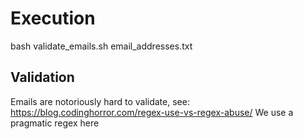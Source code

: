 Execution
=========

bash validate_emails.sh email_addresses.txt

Validation
----------
Emails are notoriously hard to validate, see: https://blog.codinghorror.com/regex-use-vs-regex-abuse/
We use a pragmatic regex here
